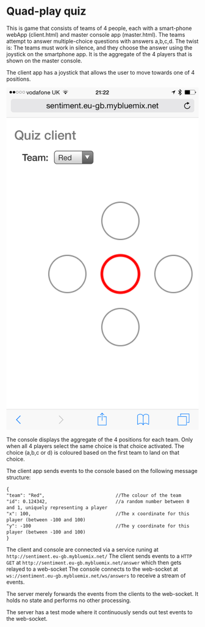 Quad-play quiz
==============

This is game that consists of teams of 4 people, each with a smart-phone webApp (client.html) and master console app (master.html). The teams attempt to answer multiple-choice questions with answers a,b,c,d. The twist is: The teams must work in silence, and they choose the answer using the joystick on the smartphone app. It is the aggregate of the 4 players that is shown on the master console.

The client app has a joystick that allows the user to move towards one of 4 positions. 

![Client](Client.png)

The console displays the aggregate of the 4 positions for each team. Only when all 4 players select the same choice is that choice activated. The choice (a,b,c or d) is coloured based on the first team to land on that choice.


The client app sends events to the console based on the following message structure:

```
{
"team": "Red",                          //The colour of the team
"id": 0.124342,							//a random number between 0 and 1, uniquely representing a player
"x": 100,								//The x coordinate for this player (between -100 and 100)
"y": -100								//The y coordinate for this player (between -100 and 100)
}
```

The client and console are connected via a service runing at `http://sentiment.eu-gb.mybluemix.net/`
The client sends events to a `HTTP GET` at `http://sentiment.eu-gb.mybluemix.net/answer` which then gets relayed to a web-socket
The console connects to the web-socket at `ws://sentiment.eu-gb.mybluemix.net/ws/answers` to receive a stream of events.

The server merely forwards the events from the clients to the web-socket. It holds no state and performs no other processing.





The server has a test mode where it continuously sends out test events to the web-socket.



